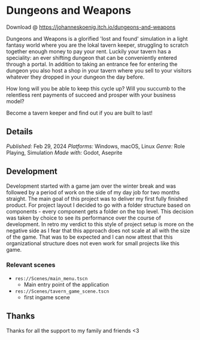 # Dungeons and Weapons
Download @ https://johanneskoenig.itch.io/dungeons-and-weapons

Dungeons and Weapons is a glorified 'lost and found' simulation in a light fantasy world where you are the lokal tavern keeper, struggling to scratch together enough money to pay your rent. Luckily your tavern has a speciality: an ever shifting dungeon that can be conveniently entered through a portal. In addition to taking an entrance fee for entering the dungeon you also host a shop in your tavern where you sell to your visitors whatever they dropped in your dungeon the day before. 

How long will you be able to keep this cycle up? Will you succumb to the relentless rent payments of succeed and prosper with your business model?

Become a tavern keeper and find out if you are built to last!

## Details
*Published:*  Feb 29, 2024
*Platforms:* Windows, macOS, Linux
*Genre:*	Role Playing, Simulation
*Made with:*	Godot, Aseprite

## Development
Development started with a game jam over the winter break and was followed by a period of work on the side of my day job for two months straight. The main goal of this project was to deliver my first fully finished product. 
For project layout I decided to go with a folder structure based on components - every component gets a folder on the top level. This decision was taken by choice to see its performance over the course of development. In retro my verdict to this style of project setup is more on the negative side as I fear that this approach does not scale at all with the size of the game. That was to be expected and I can now attest that this organizational structure does not even work for small projects like this game.

### Relevant scenes
- `res://Scenes/main_menu.tscn`
  - Main entry point of the application
- `res://Scenes/tavern_game_scene.tscn`
  - first ingame scene

## Thanks
Thanks for all the support to my family and friends <3

